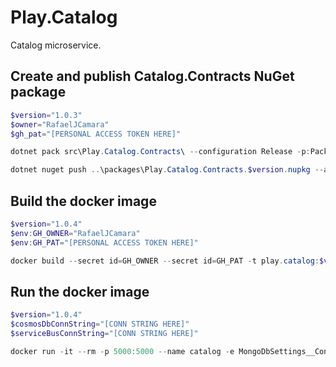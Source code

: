 # Play.Catalog
Catalog microservice.

## Create and publish Catalog.Contracts NuGet package
```powershell
$version="1.0.3"
$owner="RafaelJCamara"
$gh_pat="[PERSONAL ACCESS TOKEN HERE]"

dotnet pack src\Play.Catalog.Contracts\ --configuration Release -p:PackageVersion=$version -p:RepositoryUrl=https://github.com/$owner/Play.Catalog -o ..\packages

dotnet nuget push ..\packages\Play.Catalog.Contracts.$version.nupkg --api-key $gh_pat --source "github"
```

## Build the docker image
```powershell
$version="1.0.4"
$env:GH_OWNER="RafaelJCamara"
$env:GH_PAT="[PERSONAL ACCESS TOKEN HERE]"

docker build --secret id=GH_OWNER --secret id=GH_PAT -t play.catalog:$version .
```


## Run the docker image
```powershell
$version="1.0.4"
$cosmosDbConnString="[CONN STRING HERE]"
$serviceBusConnString="[CONN STRING HERE]"

docker run -it --rm -p 5000:5000 --name catalog -e MongoDbSettings__ConnectionString=$cosmosDbConnString -e ServiceBusSettings__ConnectionString=$serviceBusConnString -e ServiceSettings__MessageBroker="SERVICEBUS" play.catalog:$version
```